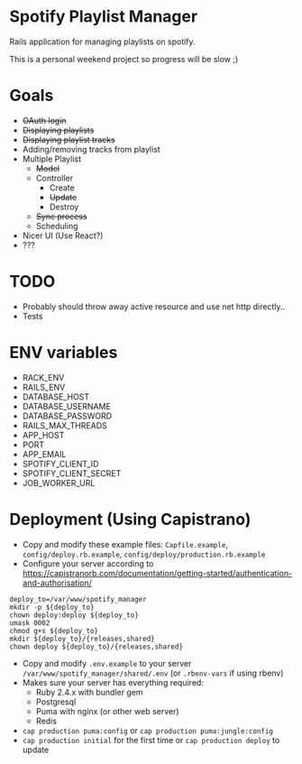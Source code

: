 # Spotify Playlist Manager

Rails application for managing playlists on spotify.

This is a personal weekend project so progress will be slow ;)

# Goals

- ~~OAuth login~~
- ~~Displaying playlists~~
- ~~Displaying playlist tracks~~
- Adding/removing tracks from playlist
- Multiple Playlist
    + ~~Model~~
    + Controller
        * Create
        * ~~Update~~
        * Destroy
    + ~~Sync process~~
    + Scheduling
- Nicer UI (Use React?)
- ???

# TODO

- Probably should throw away active resource and use net http directly..
- Tests

# ENV variables

- RACK_ENV
- RAILS_ENV
- DATABASE_HOST
- DATABASE_USERNAME
- DATABASE_PASSWORD
- RAILS_MAX_THREADS
- APP_HOST
- PORT
- APP_EMAIL
- SPOTIFY_CLIENT_ID
- SPOTIFY_CLIENT_SECRET
- JOB_WORKER_URL

# Deployment (Using Capistrano)

- Copy and modify these example files: `Capfile.example`, `config/deploy.rb.example`, `config/deploy/production.rb.example`
- Configure your server according to https://capistranorb.com/documentation/getting-started/authentication-and-authorisation/
```
deploy_to=/var/www/spotify_manager
mkdir -p ${deploy_to}
chown deploy:deploy ${deploy_to}
umask 0002
chmod g+s ${deploy_to}
mkdir ${deploy_to}/{releases,shared}
chown deploy ${deploy_to}/{releases,shared}
```
- Copy and modify `.env.example` to your server `/var/www/spotify_manager/shared/.env` (or `.rbenv-vars` if using rbenv)
- Makes sure your server has everything required:
    + Ruby 2.4.x with bundler gem
    + Postgresql
    + Puma with nginx (or other web server)
    + Redis
- `cap production puma:config` or `cap production puma:jungle:config`
- `cap production initial` for the first time or `cap production deploy` to update
